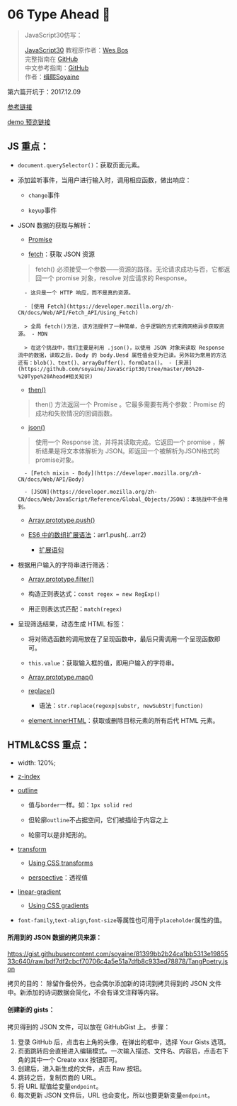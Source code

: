 # 06 Type Ahead 👀

> JavaScript30仿写：
>
> [JavaScript30](https://javascript30.com) 教程原作者：[Wes Bos](https://github.com/wesbos)    
> 完整指南在 [GitHub](https://github.com/soyaine/JavaScript30)  
> 中文参考指南：[GitHub](https://github.com/soyaine/JavaScript30)  
> 作者：[缉熙Soyaine](https://github.com/soyaine)

第六篇开坑于：2017.12.09

[参考链接](https://github.com/soyaine/JavaScript30/tree/master/06%20-%20Type%20Ahead)

[demo 预览链接](http://hehe1111.github.io/js_demo/js30/06%20-%20Type%20Ahead/)

## JS 重点：

- `document.querySelector()`：获取页面元素。

- 添加监听事件，当用户进行输入时，调用相应函数，做出响应：

    - `change`事件

    - `keyup`事件

- JSON 数据的获取与解析：

    - [Promise](https://developer.mozilla.org/zh-CN/docs/Mozilla/JavaScript_code_modules/Promise.jsm/Promise)

    - [fetch](https://developer.mozilla.org/zh-CN/docs/Web/API/Fetch_API)：获取 JSON 资源

    >  fetch() 必须接受一个参数——资源的路径。无论请求成功与否，它都返回一个 promise 对象，resolve 对应请求的 Response。

        - 这只是一个 HTTP 响应，而不是真的资源。

        - [使用 Fetch](https://developer.mozilla.org/zh-CN/docs/Web/API/Fetch_API/Using_Fetch)

        > 全局 fetch()方法，该方法提供了一种简单，合乎逻辑的方式来跨网络异步获取资源。 - MDN

        > 在这个挑战中，我们主要是利用 .json()，以使用 JSON 对象来读取 Response 流中的数据，读取之后，Body 的 body.Uesd 属性值会变为已读。另外较为常用的方法还有：blob()、text()、arrayBuffer()、formData()。 - [来源](https://github.com/soyaine/JavaScript30/tree/master/06%20-%20Type%20Ahead#相关知识)

    - [then()](https://developer.mozilla.org/zh-CN/docs/Web/JavaScript/Reference/Global_Objects/Promise/then)

    > then() 方法返回一个  Promise 。它最多需要有两个参数：Promise 的成功和失败情况的回调函数。

    - [json()](https://developer.mozilla.org/zh-CN/docs/Web/API/Body/json)

    > 使用一个 Response 流，并将其读取完成。它返回一个 promise ，解析结果是将文本体解析为 JSON。即返回一个被解析为JSON格式的promise对象。

        - [Fetch mixin - Body](https://developer.mozilla.org/zh-CN/docs/Web/API/Body)

        - [JSON](https://developer.mozilla.org/zh-CN/docs/Web/JavaScript/Reference/Global_Objects/JSON)：本挑战中不会用到。

    - [Array.prototype.push()](https://developer.mozilla.org/zh-CN/docs/Web/JavaScript/Reference/Global_Objects/Array/push)

    - [ES6 中的数组扩展语法](https://github.com/soyaine/JavaScript30/tree/master/06%20-%20Type%20Ahead#es6-中的数组扩展语法)：arr1.push(...arr2)

        - [扩展语句](https://developer.mozilla.org/zh-CN/docs/Web/JavaScript/Reference/Operators/Spread_operator#%E6%9B%B4%E5%A5%BD%E7%9A%84_push_%E6%96%B9%E6%B3%95)

- 根据用户输入的字符串进行筛选：

    - [Array.prototype.filter()](https://developer.mozilla.org/zh-CN/docs/Web/JavaScript/Reference/Global_Objects/Array/filter)

    - 构造正则表达式：`const regex = new RegExp()`

    - 用正则表达式匹配：`match(regex)`

- 呈现筛选结果，动态生成 HTML 标签：

    - 将对筛选函数的调用放在了呈现函数中，最后只需调用一个呈现函数即可。

    - `this.value`：获取输入框的值，即用户输入的字符串。

    - [Array.prototype.map()](https://developer.mozilla.org/zh-CN/docs/Web/JavaScript/Reference/Global_Objects/Array/map)

    - [replace()](https://developer.mozilla.org/zh-CN/docs/Web/JavaScript/Reference/Global_Objects/String/replace)

        - 语法：`str.replace(regexp|substr, newSubStr|function)`

    - [element.innerHTML](https://developer.mozilla.org/zh-CN/docs/Web/API/Element/innerHTML)：获取或删除目标元素的所有后代 HTML 元素。

## HTML&CSS 重点：

- width: 120%;

- [z-index](https://developer.mozilla.org/zh-CN/docs/Web/CSS/z-index)

- [outline](https://developer.mozilla.org/zh-CN/docs/Web/CSS/outline)

    - 值与`border`一样。如：`1px solid red`

    - 但轮廓`outline`不占据空间，它们被描绘于内容之上

    - 轮廓可以是非矩形的。

- [transform](https://developer.mozilla.org/zh-CN/docs/Web/CSS/transform)

    - [Using CSS transforms](https://developer.mozilla.org/zh-CN/docs/Web/CSS/CSS_Transforms/Using_CSS_transforms)

    - [perspective](https://developer.mozilla.org/zh-CN/docs/Web/CSS/perspective)：透视值

- [linear-gradient](https://developer.mozilla.org/zh-CN/docs/Web/CSS/linear-gradient)

    - [Using CSS gradients](https://developer.mozilla.org/zh-CN/docs/Web/Guide/CSS/Using_CSS_gradients)

- `font-family`,`text-align`,`font-size`等属性也可用于`placeholder`属性的值。

#### 所用到的 JSON 数据的拷贝来源：
https://gist.githubusercontent.com/soyaine/81399bb2b24ca1bb5313e1985533c640/raw/bdf7df2cbcf70706c4a5e51a7dfb8c933ed78878/TangPoetry.json

拷贝的目的：
除留作备份外，也会偶尔添加新的诗词到拷贝得到的 JSON 文件中。新添加的诗词数据会简化，不会有译文注释等内容。

#### 创建新的 gists：
拷贝得到的 JSON 文件，可以放在 GitHubGist 上。
步骤：
1. 登录 GitHub 后，点击右上角的头像，在弹出的框中，选择 Your Gists 选项。
2. 页面跳转后会直接进入编辑模式。一次输入描述、文件名、内容后，点击右下角的其中一个 Create xxx 按钮即可。
3. 创建后，进入新生成的文件，点击 Raw 按钮。
4. 跳转之后，复制页面的 URL。
5. 将 URL 赋值给变量`endpoint`。
6. 每次更新 JSON 文件后，URL 也会变化，所以也要更新变量`endpoint`。
